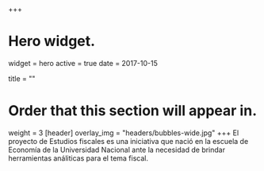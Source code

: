 +++
# Hero widget.
widget = hero
active = true
date = 2017-10-15

title = ""

# Order that this section will appear in.
weight = 3
[header]
 overlay_img = "headers/bubbles-wide.jpg"
+++
El proyecto de Estudios fiscales es una iniciativa que nació en la escuela de Economía de la Universidad Nacional ante la necesidad de brindar herramientas análiticas para el tema fiscal.
<br>
<br>
<br>
